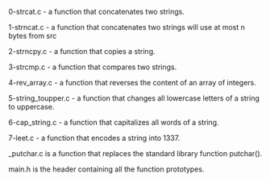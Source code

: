 0-strcat.c - a function that concatenates two strings.

1-strncat.c - a function that concatenates two strings will use at most n bytes from src

2-strncpy.c - a function that copies a string.

3-strcmp.c - a function that compares two strings.

4-rev_array.c - a function that reverses the content of an array of integers.

5-string_toupper.c - a function that changes all lowercase letters of a string to uppercase.

6-cap_string.c - a function that capitalizes all words of a string.

7-leet.c - a function that encodes a string into 1337.

_putchar.c is a function that replaces the standard library function putchar().

main.h is the header containing all the function prototypes.
